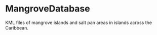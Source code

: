 # MangroveDatabase

KML files of mangrove islands and salt pan areas in islands across the Caribbean. 
